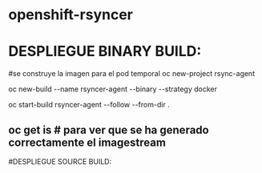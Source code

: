 # openshift-rsyncer

# DESPLIEGUE BINARY BUILD:

#se construye la imagen para el pod temporal
oc new-project rsync-agent

oc new-build --name rsyncer-agent --binary --strategy docker 

oc start-build rsyncer-agent --follow --from-dir .

oc get is # para ver que se ha generado correctamente el imagestream 
-------------------------------------------------

#DESPLIEGUE SOURCE BUILD:
